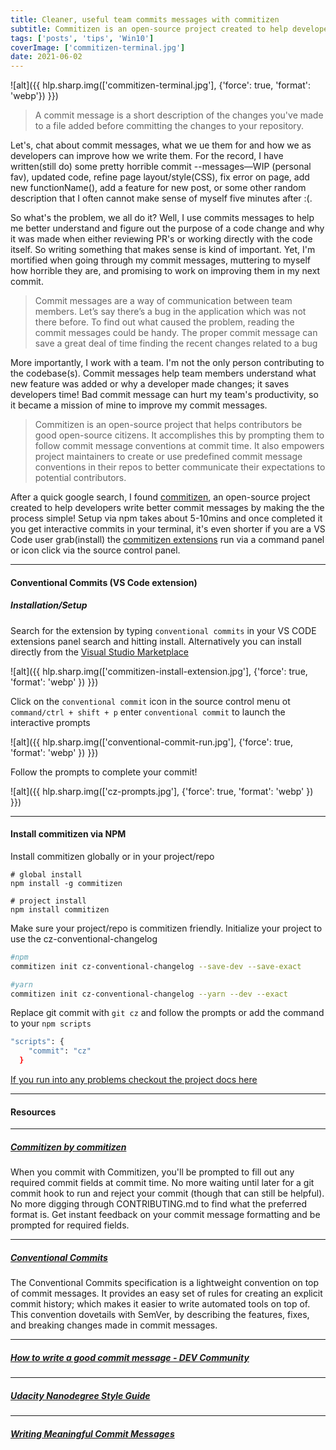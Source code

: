 ```yaml
---
title: Cleaner, useful team commits messages with commitizen
subtitle: Commitizen is an open-source project created to help developers  write better commit messages by making the process simple!
tags: ['posts', 'tips', 'Win10']
coverImage: ['commitizen-terminal.jpg']
date: 2021-06-02
---
```


![alt]({{ hlp.sharp.img(['commitizen-terminal.jpg'], {'force': true, 'format': 'webp'}) }})

> A commit message is a short description of the changes you've made to a file added before committing the changes to your repository.

 Let's, chat about commit messages, what we ue them for and how we as developers can improve how we write them. For the record, I have written(still do) some pretty horrible commit --messages—WIP (personal fav), updated code, refine page layout/style(CSS), fix error on page, add new functionName(), add a feature for new post, or some other random description that I often cannot make sense of myself five minutes after :(.

So what's the problem, we all do it? Well, I use commits messages to help me better understand and figure out the purpose of a code change and why it was made when either reviewing PR's or working directly with the code itself. So writing something that makes sense is kind of important. Yet, I'm mortified when going through my commit messages, muttering to myself how horrible they are, and promising to work on improving them in my next commit.

> Commit messages are a way of communication between team members. Let’s say there’s a bug in the application which was not there before. To find out what caused the problem, reading the commit messages could be handy. The proper commit message can save a great deal of time finding the recent changes related to a bug

More importantly, I work with a team. I'm not the only person contributing to the codebase(s). Commit messages help team members understand what new feature was added or why a developer made changes; it saves developers time! Bad commit message can hurt my team's productivity, so it became a mission of mine to improve my commit messages.

> Commitizen is an open-source project that helps contributors be good open-source citizens. It accomplishes this by prompting them to follow commit message conventions at commit time. It also empowers project maintainers to create or use predefined commit message conventions in their repos to better communicate their expectations to potential contributors.

After a quick google search, I found [commitizen](http://commitizen.github.io/cz-cli/), an open-source project created to help developers  write better commit messages by making the the process simple! Setup via npm takes about 5-10mins and once completed it you get interactive commits in your terminal, it's even shorter if you are a VS Code user grab(install) the [commitizen extensions](https://marketplace.visualstudio.com/items?itemName=vivaxy.vscode-conventional-commits) run via a command panel or icon click via the source control panel.

---

#### Conventional Commits (VS Code extension)

##### Installation/Setup

 Search for the extension by typing `conventional commits` in your VS CODE extensions panel search and hitting install. Alternatively you can install directly from the [Visual Studio Marketplace](https://marketplace.visualstudio.com/items?itemName=vivaxy.vscode-conventional-commits)

![alt]({{ hlp.sharp.img(['commitizen-install-extension.jpg'], {'force': true, 'format': 'webp' }) }})

Click on the `conventional commit` icon in the source control menu ot `command/ctrl + shift + p` enter `conventional commit` to launch the interactive prompts

![alt]({{ hlp.sharp.img(['conventional-commit-run.jpg'], {'force': true, 'format': 'webp' }) }})

Follow the prompts to complete your commit!

![alt]({{ hlp.sharp.img(['cz-prompts.jpg'], {'force': true, 'format': 'webp' }) }})

---

#### Install commitizen via NPM

Install commitizen globally or in your project/repo

```terminal
# global install
npm install -g commitizen

# project install
npm install commitizen

```

Make sure your project/repo is commitizen friendly. Initialize your project to use the cz-conventional-changelog

```BASH
#npm
commitizen init cz-conventional-changelog --save-dev --save-exact

#yarn
commitizen init cz-conventional-changelog --yarn --dev --exact
```

Replace git commit with `git cz` and follow the prompts or add the command to your `npm scripts`

```BASH
"scripts": {
    "commit": "cz"
  }
```

[If you run into any problems checkout the project docs here](http://commitizen.github.io/cz-cli/)

---

#### Resources

---

##### [Commitizen by commitizen](http://commitizen.github.io/cz-cli/)

When you commit with Commitizen, you'll be prompted to fill out any required commit fields at commit time. No more waiting until later for a git commit hook to run and reject your commit (though that can still be helpful). No more digging through CONTRIBUTING.md to find what the preferred format is. Get instant feedback on your commit message formatting and be prompted for required fields.

---

##### [Conventional Commits](https://www.conventionalcommits.org/en/v1.0.0/)

The Conventional Commits specification is a lightweight convention on top of commit messages. It provides an easy set of rules for creating an explicit commit history; which makes it easier to write automated tools on top of. This convention dovetails with SemVer, by describing the features, fixes, and breaking changes made in commit messages.

---

##### [How to write a good commit message - DEV Community](https://dev.to/chrissiemhrk/git-commit-message-5e21)

---

##### [Udacity Nanodegree Style Guide](https://udacity.github.io/git-styleguide/)

---

##### [Writing Meaningful Commit Messages](https://reflectoring.io/meaningful-commit-messages/)
